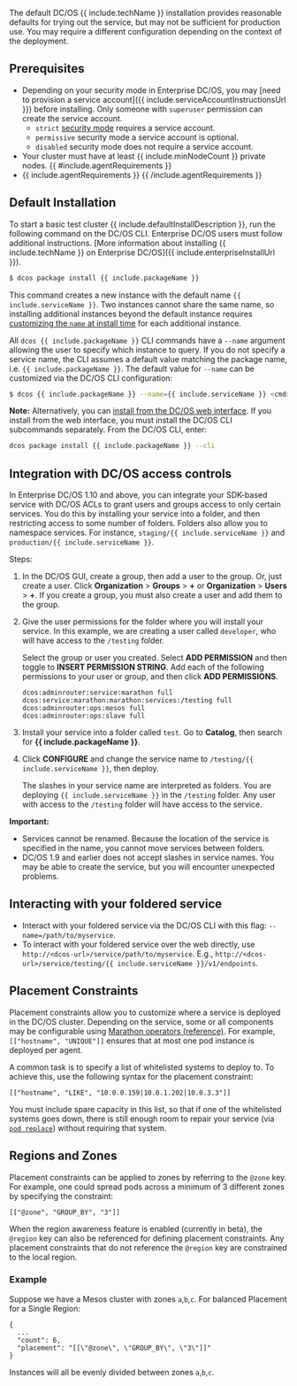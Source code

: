 The default DC/OS {{ include.techName }} installation provides reasonable defaults for trying out the service, but may not be sufficient for production use. You may require a different configuration depending on the context of the deployment.

## Prerequisites

- Depending on your security mode in Enterprise DC/OS, you may [need to provision a service account]({{ include.serviceAccountInstructionsUrl }}) before installing. Only someone with `superuser` permission can create the service account.
	- `strict` [security mode](https://docs.mesosphere.com/latest/installing/custom/configuration-parameters/#security) requires a service account.
	- `permissive` security mode a service account is optional.
	- `disabled` security mode does not require a service account.
- Your cluster must have at least {{ include.minNodeCount }} private nodes.
{{ #include.agentRequirements }}
- {{ include.agentRequirements }}
{{ /include.agentRequirements }}

## Default Installation

To start a basic test cluster {{ include.defaultInstallDescription }}, run the following command on the DC/OS CLI. Enterprise DC/OS users must follow additional instructions. [More information about installing {{ include.techName }} on Enterprise DC/OS]({{ include.enterpriseInstallUrl }}).

```bash
$ dcos package install {{ include.packageName }}
```

This command creates a new instance with the default name `{{ include.serviceName }}`. Two instances cannot share the same name, so installing additional instances beyond the default instance requires [customizing the `name` at install time](#custom-installation) for each additional instance.

All `dcos {{ include.packageName }}` CLI commands have a `--name` argument allowing the user to specify which instance to query. If you do not specify a service name, the CLI assumes a default value matching the package name, i.e. `{{ include.packageName }}`. The default value for `--name` can be customized via the DC/OS CLI configuration:

```bash
$ dcos {{ include.packageName }} --name={{ include.serviceName }} <cmd>
```

**Note:** Alternatively, you can [install from the DC/OS web interface](https://docs.mesosphere.com/latest/deploying-services/install/). If you install from the web interface, you must install the DC/OS CLI subcommands separately. From the DC/OS CLI, enter:

```bash
dcos package install {{ include.packageName }} --cli
```

## Integration with DC/OS access controls

In Enterprise DC/OS 1.10 and above, you can integrate your SDK-based service with DC/OS ACLs to grant users and groups access to only certain services. You do this by installing your service into a folder, and then restricting access to some number of folders. Folders also allow you to namespace services. For instance, `staging/{{ include.serviceName }}` and `production/{{ include.serviceName }}`.

Steps:

1. In the DC/OS GUI, create a group, then add a user to the group. Or, just create a user. Click **Organization** > **Groups** > **+** or **Organization** > **Users** > **+**. If you create a group, you must also create a user and add them to the group.
1. Give the user permissions for the folder where you will install your service. In this example, we are creating a user called `developer`, who will have access to the `/testing` folder.

     Select the group or user you created. Select **ADD PERMISSION** and then toggle to **INSERT PERMISSION STRING**. Add each of the following permissions to your user or group, and then click **ADD PERMISSIONS**.

     ```
     dcos:adminrouter:service:marathon full
     dcos:service:marathon:marathon:services:/testing full
     dcos:adminrouter:ops:mesos full
     dcos:adminrouter:ops:slave full
     ```

1. Install your service into a folder called `test`. Go to **Catalog**, then search for **{{ include.packageName }}**.
1. Click **CONFIGURE** and change the service name to `/testing/{{ include.serviceName }}`, then deploy.

     The slashes in your service name are interpreted as folders. You are deploying `{{ include.serviceName }}` in the `/testing` folder. Any user with access to the `/testing` folder will have access to the service.

**Important:**
- Services cannot be renamed. Because the location of the service is specified in the name, you cannot move services between folders.
- DC/OS 1.9 and earlier does not accept slashes in service names. You may be able to create the service, but you will encounter unexpected problems.

## Interacting with your foldered service

- Interact with your foldered service via the DC/OS CLI with this flag: `--name=/path/to/myservice`.
- To interact with your foldered service over the web directly, use `http://<dcos-url>/service/path/to/myservice`. E.g., `http://<dcos-url>/service/testing/{{ include.serviceName }}/v1/endpoints`.

## Placement Constraints

Placement constraints allow you to customize where a service is deployed in the DC/OS cluster. Depending on the service, some or all components may be configurable using [Marathon operators (reference)](http://mesosphere.github.io/marathon/docs/constraints.html). For example, `[["hostname", "UNIQUE"]]` ensures that at most one pod instance is deployed per agent.

A common task is to specify a list of whitelisted systems to deploy to. To achieve this, use the following syntax for the placement constraint:
```
[["hostname", "LIKE", "10.0.0.159|10.0.1.202|10.0.3.3"]]
```

You must include spare capacity in this list, so that if one of the whitelisted systems goes down, there is still enough room to repair your service (via [`pod replace`](#replace-a-pod)) without requiring that system.

## Regions and Zones

Placement constraints can be applied to zones by referring to the `@zone` key. For example, one could spread pods across a minimum of 3 different zones by specifying the constraint:
```
[["@zone", "GROUP_BY", "3"]]
```

When the region awareness feature is enabled (currently in beta), the `@region` key can also be referenced for defining placement constraints. Any placement constraints that do not reference the `@region` key are constrained to the local region.


### Example

Suppose we have a Mesos cluster with zones `a`,`b`,`c`. For balanced Placement for a Single Region:

```
{
  ...
  "count": 6,
  "placement": "[[\"@zone\", \"GROUP_BY\", \"3\"]]"
}
```

Instances will all be evenly divided between zones `a`,`b`,`c`.
